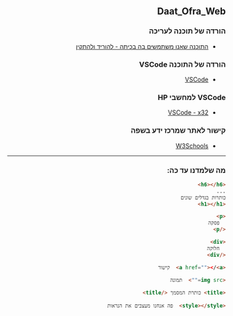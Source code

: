 <div  dir="rtl">

## Daat_Ofra_Web

### הורדה של תוכנה לעריכה

* [התוכנה שאנו משתמשים בה בכיתה - להוריד ולהתקין](https://download.sublimetext.com/Sublime%20Text%20Build%203211%20x64%20Setup.exe)

### הורדה של התוכנה VSCode

* [VSCode](https://aka.ms/win32-x64-user-stable)

### VSCode למחשבי HP

* [VSCode - x32](https://aka.ms/win32-user-stable)


### קישור לאתר שמרכז ידע בשפה
* [W3Schools](https://www.w3schools.com/html/default.asp)

---

### מה שלמדנו עד כה:
```html
<h6></h6>
...
כותרות בגדלים שונים
<h1></h1>

<p>
  פסקה
</p>

<div>
  חלוקה
</div>

<a href=""></<a>  קישור
  
<img src="">  תמונה

<title> כותרת המסמך </title>
  
<style></style>  פה אנחנו מעצבים את הנראות
  
```

</div>
